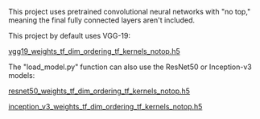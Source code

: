 This project uses pretrained convolutional neural networks with "no top," meaning the final fully connected layers aren't included.


This project by default uses VGG-19:

  [vgg19_weights_tf_dim_ordering_tf_kernels_notop.h5](https://github.com/fchollet/deep-learning-models/releases/download/v0.1/vgg19_weights_tf_dim_ordering_tf_kernels_notop.h5)


The "load_model.py" function can also use the ResNet50 or Inception-v3 models:

  [resnet50_weights_tf_dim_ordering_tf_kernels_notop.h5](https://github.com/fchollet/deep-learning-models/releases/download/v0.1/resnet50_weights_tf_dim_ordering_tf_kernels_notop.h5)
  
  [inception_v3_weights_tf_dim_ordering_tf_kernels_notop.h5](https://github.com/fchollet/deep-learning-models/releases/download/v0.2/inception_v3_weights_tf_dim_ordering_tf_kernels_notop.h5)

